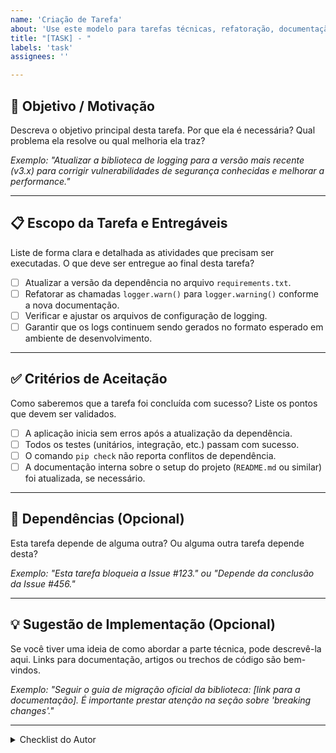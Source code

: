 ```yaml
---
name: 'Criação de Tarefa'
about: 'Use este modelo para tarefas técnicas, refatoração, documentação ou outras atividades.'
title: "[TASK] - "
labels: 'task'
assignees: ''

---
```


## 🎯 Objetivo / Motivação

Descreva o objetivo principal desta tarefa. Por que ela é necessária? Qual problema ela resolve ou qual melhoria ela traz?

*Exemplo: "Atualizar a biblioteca de logging para a versão mais recente (v3.x) para corrigir vulnerabilidades de segurança conhecidas e melhorar a performance."*

---

## 📋 Escopo da Tarefa e Entregáveis

Liste de forma clara e detalhada as atividades que precisam ser executadas. O que deve ser entregue ao final desta tarefa?

- [ ] Atualizar a versão da dependência no arquivo `requirements.txt`.
- [ ] Refatorar as chamadas `logger.warn()` para `logger.warning()` conforme a nova documentação.
- [ ] Verificar e ajustar os arquivos de configuração de logging.
- [ ] Garantir que os logs continuem sendo gerados no formato esperado em ambiente de desenvolvimento.

---

## ✅ Critérios de Aceitação

Como saberemos que a tarefa foi concluída com sucesso? Liste os pontos que devem ser validados.

- [ ] A aplicação inicia sem erros após a atualização da dependência.
- [ ] Todos os testes (unitários, integração, etc.) passam com sucesso.
- [ ] O comando `pip check` não reporta conflitos de dependência.
- [ ] A documentação interna sobre o setup do projeto (`README.md` ou similar) foi atualizada, se necessário.

---

## 🔗 Dependências (Opcional)

Esta tarefa depende de alguma outra? Ou alguma outra tarefa depende desta?

*Exemplo: "Esta tarefa bloqueia a Issue #123." ou "Depende da conclusão da Issue #456."*

---

## 💡 Sugestão de Implementação (Opcional)

Se você tiver uma ideia de como abordar a parte técnica, pode descrevê-la aqui. Links para documentação, artigos ou trechos de código são bem-vindos.

*Exemplo: "Seguir o guia de migração oficial da biblioteca: [link para a documentação]. É importante prestar atenção na seção sobre 'breaking changes'."*

---

<details>
<summary>Checklist do Autor</summary>

- [ ] Verifiquei se não há uma tarefa duplicada já aberta.
- [ ] O título da tarefa é claro e conciso.
- [ ] Descrevi o objetivo e a motivação por trás da tarefa.
- [ ] Os entregáveis e os critérios de aceitação estão bem definidos.
- [ ] Associei a tarefa a um projeto (Project) ou marco (Milestone), se aplicável.
</details>